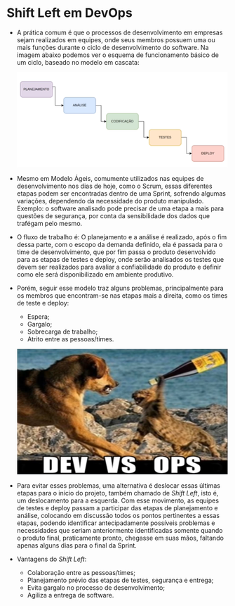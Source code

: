 # Shift Left em DevOps

- A prática comum é que o processos de desenvolvimento em empresas sejam realizados em equipes, onde seus membros possuem uma ou mais funções durante o ciclo de desenvolvimento do software. Na imagem abaixo podemos ver o esquema de funcionamento básico de um ciclo, baseado no modelo em cascata:

  ![Modelo em Cascata](Imagens/Modelo%20em%20Cascata.png)

- Mesmo em Modelo Ágeis, comumente utilizados nas equipes de desenvolvimento nos dias de hoje, como o Scrum, essas diferentes etapas podem ser encontradas dentro de uma Sprint, sofrendo algumas variações, dependendo da necessidade do produto manipulado. Exemplo: o software analisado pode precisar de uma etapa a mais para questões de segurança, por conta da sensibilidade dos dados que trafégam pelo mesmo.

- O fluxo de trabalho é: O planejamento e a análise é realizado, após o fim dessa parte, com o escopo da demanda definido, ela é passada para o time de desenvolvimento, que por fim passa o produto desenvolvido para as etapas de testes e deploy, onde serão analisados os testes que devem ser realizados para avaliar a confiabilidade do produto e definir como ele será disponibilizado em ambiente produtivo.

- Porém, seguir esse modelo traz alguns problemas, principalmente para os membros que encontram-se nas etapas mais a direita, como os times de teste e deploy:
  - Espera;
  - Gargalo;
  - Sobrecarga de trabalho;
  - Atrito entre as pessoas/times.

  ![Shift Left - Meme](Imagens/Shift%20Left%20-%20Meme.png)

- Para evitar esses problemas, uma alternativa é deslocar essas últimas etapas para o início do projeto, também chamado de *Shift Left*, isto é, um deslocamento para a esquerda. Com esse movimento, as equipes de testes e deploy passam a participar das etapas de planejamento e análise, colocando em discussão todos os pontos pertinentes a essas etapas, podendo identificar antecipadamente possíveis problemas e necessidades que seriam anteriormente identificadas somente quando o produto final, praticamente pronto, chegasse em suas mãos, faltando apenas alguns dias para o final da Sprint.

- Vantagens do *Shift Left*:
  - Colaboração entre as pessoas/times;
  - Planejamento prévio das etapas de testes, segurança e entrega;
  - Evita gargalo no processo de desenvolvimento;
  - Agiliza a entrega de software.